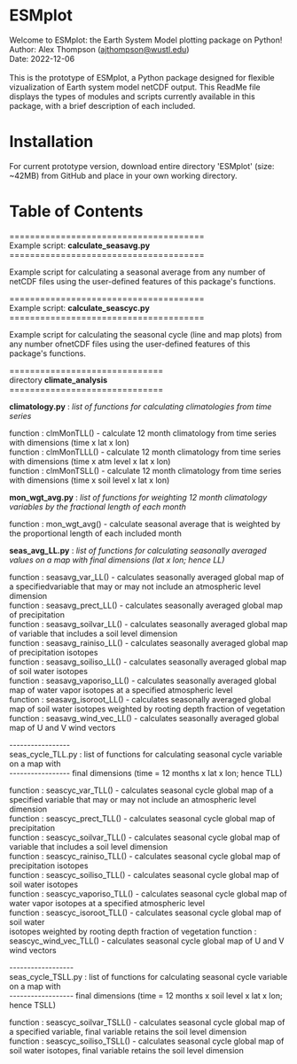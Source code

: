 # ESMplot

Welcome to ESMplot: the Earth System Model plotting package on Python! <br/>
Author: Alex Thompson (ajthompson@wustl.edu) <br/>
Date: 2022-12-06 <br/>
<br/>
This is the prototype of ESMplot, a Python package designed for flexible vizualization of Earth system model netCDF output. This ReadMe file displays the types of modules and scripts currently available in this package, with a brief description of each included.

# Installation
For current prototype version, download entire directory 'ESMplot' (size: ~42MB) from GitHub and place in your own working directory.

# Table of Contents

====================================== <br/>
Example script: **calculate_seasavg.py** <br/>
====================================== <br/>

Example script for calculating a seasonal average from any number of netCDF files using the user-defined features of this package's functions.


====================================== <br/>
Example script: **calculate_seascyc.py** <br/>
====================================== <br/>

Example script for calculating the seasonal cycle (line and map plots) from any number ofnetCDF files using the user-defined features of this package's functions. <br/>


============================== <br/>
directory **climate_analysis** <br/>
============================== <br/>

**climatology.py** : *list of functions for calculating climatologies from time series* <br/>
  
function : clmMonTLL() - calculate 12 month climatology from time series with dimensions (time x lat x lon) <br/>
function : clmMonTLLL() - calculate 12 month climatology from time series with dimensions (time x atm level x lat x lon) <br/>
function : clmMonTSLL() - calculate 12 month climatology from time series with dimensions (time x soil level x lat x lon) <br/>

**mon_wgt_avg.py** : *list of functions for weighting 12 month climatology variables by the fractional length of each month* <br/>
  
function : mon_wgt_avg() - calculate seasonal average that is weighted by the proportional length of each included month <br/>

**seas_avg_LL.py** : *list of functions for calculating seasonally averaged values on a map with final dimensions (lat x lon; hence LL)* <br/>
  
function : seasavg_var_LL() - calculates seasonally averaged global map of a specifiedvariable that may or may not include an atmospheric level dimension <br/>
function : seasavg_prect_LL() - calculates seasonally averaged global map of precipitation <br/>
function : seasavg_soilvar_LL() - calculates seasonally averaged global map of variable that includes a soil level dimension <br/>
function : seasavg_rainiso_LL() - calculates seasonally averaged global map of precipitation isotopes <br/>
function : seasavg_soiliso_LL() - calculates seasonally averaged global map of soil water isotopes <br/>
function : seasavg_vaporiso_LL() - calculates seasonally averaged global map of water vapor isotopes at a specified atmospheric level <br/>
function : seasavg_isoroot_LL() - calculates seasonally averaged global map of soil water isotopes weighted by rooting depth fraction of vegetation <br/>
function : seasavg_wind_vec_LL() - calculates seasonally averaged global map of U and V wind vectors <br/>

 ----------------- <br/>
 seas_cycle_TLL.py : list of functions for calculating seasonal cycle variable on a map with <br/>
 -----------------   final dimensions (time = 12 months x lat x lon; hence TLL) <br/>

  function : seascyc_var_TLL() - calculates seasonal cycle global map of a specified variable
                                 that may or may not include an atmospheric level dimension <br/>
  function : seascyc_prect_TLL() - calculates seasonal cycle global map of precipitation <br/>
  function : seascyc_soilvar_TLL() - calculates seasonal cycle global map of variable that
                                     includes a soil level dimension <br/>
  function : seascyc_rainiso_TLL() - calculates seasonal cycle global map of precipitation
                                     isotopes <br/>
  function : seascyc_soiliso_TLL() - calculates seasonal cycle global map of soil water
                                     isotopes <br/>
  function : seascyc_vaporiso_TLL() - calculates seasonal cycle global map of water vapor
                                     isotopes at a specified atmospheric level <br/>
  function : seascyc_isoroot_TLL() - calculates seasonal cycle global map of soil water <br/>
                                     isotopes weighted by rooting depth fraction of vegetation
  function : seascyc_wind_vec_TLL() - calculates seasonal cycle global map of U and V wind
                                      vectors <br/>

 ------------------ <br/>
 seas_cycle_TSLL.py : list of functions for calculating seasonal cycle variable on a map with <br/>
 ------------------   final dimensions (time = 12 months x soil level x lat x lon; hence TSLL) <br/>

  function : seascyc_soilvar_TSLL() - calculates seasonal cycle global map of a specified variable,
                                      final variable retains the soil level dimension <br/>
  function : seascyc_soiliso_TSLL() - calculates seasonal cycle global map of soil water isotopes,
                                      final variable retains the soil level dimension <br/>
